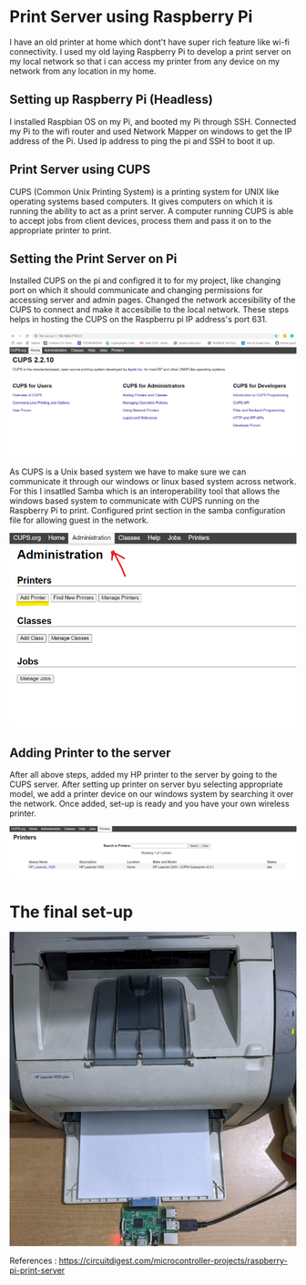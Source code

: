 # Print Server using Raspberry Pi

I have an old printer at home which dont't have super rich feature like wi-fi connectivity. I used my old laying Raspberry Pi to develop a print server on my local network so that i can access my printer from any device on my network from any location in my home.

## Setting up Raspberry Pi (Headless)

I installed Raspbian OS on my Pi, and booted my Pi through SSH. Connected my Pi to the wifi router and used Network Mapper on windows to get the IP address of the Pi. Used Ip address to ping the pi and SSH to boot it up. 


## Print Server using CUPS
CUPS (Common Unix Printing System) is a printing system for UNIX like operating systems based computers. It gives computers on which it is running the ability to act as a print server. A computer running CUPS is able to accept jobs from client devices, process them and pass it on to the appropriate printer to print.


## Setting the Print Server on Pi
Installed CUPS on the pi and configred it to for my project, like changing port on which it should communicate and changing permissions for accessing server and admin pages. Changed the network accesibility of the CUPS to connect and make it accesibilie to the local network. These steps helps in hosting the CUPS on the Raspberru pi IP address's port 631. 

![](hosting.png) 

As CUPS is a Unix based system we have to make sure we can communicate it through our windows or linux based system across network. For this I insatlled Samba which is an interoperability tool that allows the windows based system to communicate with CUPS running on the Raspberry Pi to print. Configured print section in the samba configuration file for allowing guest in the network.

![](addPrinter.png) 

## Adding Printer to the server
After all above steps, added my HP printer to the server by going to the CUPS server. After setting up printer on server byu selecting appropriate model, we add a printer device on our windows system by searching it over the network. Once added, set-up is ready and you have your own wireless printer. 


![](printer.png) 

# The final set-up

![](setup.jpg) 



References : https://circuitdigest.com/microcontroller-projects/raspberry-pi-print-server